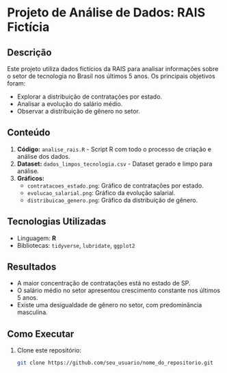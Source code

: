 # Projeto de Análise de Dados: RAIS Fictícia

## Descrição
Este projeto utiliza dados fictícios da RAIS para analisar informações sobre o setor de tecnologia no Brasil nos últimos 5 anos. Os principais objetivos foram:
- Explorar a distribuição de contratações por estado.
- Analisar a evolução do salário médio.
- Observar a distribuição de gênero no setor.

## Conteúdo
1. **Código:** `analise_rais.R` - Script R com todo o processo de criação e análise dos dados.
2. **Dataset:** `dados_limpos_tecnologia.csv` - Dataset gerado e limpo para análise.
3. **Gráficos:**
   - `contratacoes_estado.png`: Gráfico de contratações por estado.
   - `evolucao_salarial.png`: Gráfico da evolução salarial.
   - `distribuicao_genero.png`: Gráfico da distribuição de gênero.

## Tecnologias Utilizadas
- Linguagem: **R**
- Bibliotecas: `tidyverse`, `lubridate`, `ggplot2`

## Resultados
- A maior concentração de contratações está no estado de SP.
- O salário médio no setor apresentou crescimento constante nos últimos 5 anos.
- Existe uma desigualdade de gênero no setor, com predominância masculina.

## Como Executar
1. Clone este repositório: 
   ```bash
   git clone https://github.com/seu_usuario/nome_do_repositorio.git
